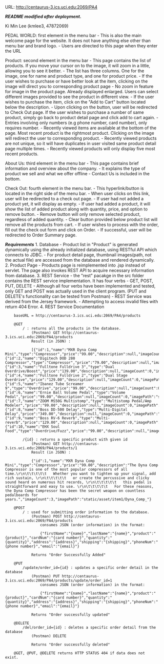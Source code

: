 URL: http://centaurus-3.ics.uci.edu:2069/PA4

***README modified after deployment.***


Ki Min Lee (kmlee3, 47872069)

PEDAL WORLD: first element in the menu bar
	- This is also the main welcome page for the website. It does not have anything else other than menu bar and brand logo. 
	- Users are directed to this page when they enter the URL

Product: second element in the menu bar
	- This page contains the list of products. If you move your cursor on to the image, it will zoom in a little, allowing you to see it better. 
	- The list has three columns. One for the image, one for name and product type, and one for product price.
	- If the user wishes to purchase or have better look at the item, clicking on the image will direct you to corresponding product page
	- No zoom in feature for image in the product page. Already displayed enlarged. Users can select different images provided to see the product in different view.
	- If the user wishes to purchase the item, click on the "Add to Cart" button located below the description.
	- Upon clicking on the button, user will be redirected to Check Out page. If the user wishes to purchase a number of same product, simply go back to product detail page and click add to cart again.
	- Entries involving only numbers (e.g phone number, card number), only requires number.
	- Recently viewed items are available at the bottom of the page. Most recent product is the rightmost product. Clicking on the image will redirect the user to corresponding product.
	- Recently viewed products are not unique, so it will have duplicates in user visited same product detail page multiple times.
	- Recently viewed products will only display five most recent products.

About Us: third element in the menu bar
	- This page contains brief information and overview about the company. 
	- It explains the type of product we sell and what we offer offline
	- Contact Us is included in the bottom.

Check Out: fourth element in the menu bar.
	- This hyperlink/button is located in the right side of the menu bar.
	- When user clicks on this link, user will be redirected to a check out page.
	- If user had not added a product yet, it will display as empty.
	- If user had added a product, it will show the list of added product along with quantity, price, and option to remove button.
	- Remove button will only remove selected product, regardless of added quantity.
	- Clear button provided below product list will remove all the products from cart.
	- If user wishes to process with the order, fill out the check out form and click on Order.
	- If successful, user will be redirected to Order Summary page.


***Requirements*** 
	1. Database
		- Product list in "Product" is generated dynamically using the already initialized database, using RESTful API which connects to JDBC. 
		- For product detail page, thumbnail images(path, not the actual file) are accessed from the database and rendered dynamically.
	2. Product Page
		- Products page is reimplemented into .jsp instead of servlet. The page also invokes REST API to acquire necessary information from database.
	3. REST Service
		- the "rest" pacakge in the src folder contains the REST service implementation. It has four verbs - GET, POST, PUT, DELETE
		- Although all four verbs have been implemented and tested, only GET and POST was actually used in the client program. (PUT and DELETE's functionality can be tested from Postman)
		- REST Service was derived from the Jersey framework.
		- Attempting to access invalid files with return 404 Error.
	4. REST Service Documentation
		
		baseURL = http://centaurus-3.ics.uci.edu:2069/PA4/products

		@GET
			/ : returns all the products in the database.
				(Postman) GET http://centaurus-3.ics.uci.edu:2069/PA4/products
				Result (in JSON) :

				[{"id":1,"name":"MXR Dyna Comp Mini","type":"Compressor","price":"99.00","description":null,"imageCount":0,"imagePath":"static/asset/item1/Dyna_Comp_"},{"id":2,"name":"Digitech DOD 280 Compressor","type":"Compressor","price":"79.00","description":null,"imageCount":0,"imagePath":"static/asset/item2/DOD_Comp_"},{"id":3,"name":"Fulltone Fulldrive 3","type":"Dual Overdrive/Boost","price":"139.00","description":null,"imageCount":0,"imagePath":"static/asset/item3/Fulldrive3_"},{"id":4,"name":"Fulltone Fulldrive 2","type":"Dual Stage Overdrive","price":"129.00","description":null,"imageCount":0,"imagePath":"static/asset/item4/Fulldrive2_"},{"id":5,"name":"Ibanez Tube Screamer 9","type":"Overdrive","price":"99.00","description":null,"imageCount":0,"imagePath":"static/asset/item5/TS9_"},{"id":6,"name":"Ernie Ball Volume Pedal","type":"Volume Pedal","price":"99.00","description":null,"imageCount":0,"imagePath":"static/asset/item6/EB_Volume_"},{"id":7,"name":"ZOOM MS50G Multistomp","type":"Multistomp Pedal/Amp Modeler","price":"99.00","description":null,"imageCount":0,"imagePath":"static/asset/item7/ZOOM_MS_"},{"id":8,"name":"Boss DD-500 Delay","type":"Multi-Digital Delay","price":"349.00","description":null,"imageCount":0,"imagePath":"static/asset/item8/DD500_"},{"id":9,"name":"Boss RV-6 Reverb","type":"Multi-reverb","price":"129.00","description":null,"imageCount":0,"imagePath":"static/asset/item9/RV6_"},{"id":10,"name":"EHX Soul Food","type":"Overdrive/Fuzz","price":"99.00","description":null,"imageCount":0,"imagePath":"static/asset/item10/SF_"}]

			/{id} : returns a specific product with given id
				(Postman) GET http://centaurus-3.ics.uci.edu:2069/PA4/products/1
				Result (in JSON) :

				{"id":1,"name":"MXR Dyna Comp Mini","type":"Compressor","price":"99.00","description":"The Dyna Comp Compressor is one of the most popular compressors of all time.\r\n\t\t\t\t\t   Whether you want to tighten up your signal, add rich sustain, \r\n\t\t\t\t\t   or create the percussive and clicky sound heard on numerous hit records, \r\n\t\t\t\t\t   this pedal is straightforward and easy to use. \r\n\t\t\t\t\t   For these reasons, the Dyna Comp Compressor has been the secret weapon on countless pedalboards for years.","imageCount":3,"imagePath":"static/asset/item1/Dyna_Comp_"}

		@POST
			/ : used for submitting order information to the database.
				(Postman) POST http://centaurus-3.ics.uci.edu:2069/PA4/products
					consumes JSON (order information) in the format:

					{"firstName":"{name}","lastName":"{name}","product":"{product}","cardNum":"{card number}","quantity":"{quantity}","address":"{address}","shipping":"{shipping}","phoneNum":"{phone number}","email":"{email}"}

				Returns "Order Successfully Added"

		@PUT
			/update/order_id={id} : updates a specific order detail in the database
				(Postman) PUT http://centaurus-3.ics.uci.edu:2069/PA4/products/update/order_id=1
					consumes JSON (order information) in the format:

					{"firstName":"{name}","lastName":"{name}","product":"{product}","cardNum":"{card number}","quantity":"{quantity}","address":"{address}","shipping":"{shipping}","phoneNum":"{phone number}","email":"{email}"}

				Returns "Order successfully updated"

		@DELETE
			/del/order_id={id} : deletes a specific order detail from the database
				(Postman) DELETE 

				Returns "Order successfully deleted"

		@GET, @PUT, @DELETE returns HTTP STATUS 404 if data does not exist.
	

